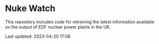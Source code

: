 # Nuke Watch

This repository includes code for retrieving the latest information available on the output of EDF nuclear power plants in the UK.

Last updated: 2023-04-20 17:06